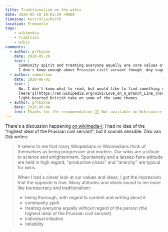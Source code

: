```yaml
---
title: Traditionalism on the wikis
date: 2020-05-28 10:01:29 +0800
timezone: Australia/Perth
location: Fremantle
tags:
    - wikimedia
    - tradition
    - wikis
comments:
  - author: prtksxna
    date: 2020-05-29
    text: |
      Community spirit and treating everyone equally are core values of anarchism.
      I don't know enough about Prussian civil servant though. Any suggested reading?
  - author: samwilson
    date: 2020-06-01
    text: |
      No, I don't know what to read, but would like to find something related.
      [Here's](https://en.wikipedia.org/wiki/Love_on_a_Branch_Line_(novel)) a
      light-hearted British take on some of the same themes.
  - author: prtksxna
    date: 2020-06-04
    text: Thanks for the recommendation 🙏🏽 Not available on Wikisource or Amazon India though 😞
---
```

There's a discussion happening [on wikimedia-l](https://lists.wikimedia.org/pipermail/wikimedia-l/2020-May/094932.html);
I had no idea of the "highest ideal of the Prussian civil servant", but it sounds sensible.
Ziko van Dijk writes:

> It seems to me that many Wikipedians or Wikimedians think of themselves as
> being progressive and modern. Our wikis are a tribute to science and
> enlightenment. Spontaneity and a laissez-faire-attitude are held in high
> regard; "productive chaos" and "anarchy" are typical for wikis.
>
> When I had a closer look at our values and ideas, I got the impression that
> the opposite is true. Many attitudes and ideals sound to me more like
> bureaucracy and traditionalism:
>
> * being thorough, with regard to content and writing about it
> * community spirit
> * treating everyone equally without regard of the person (the highest ideal of the Prussian civil servant)
> * individual initiative
> * reliability
